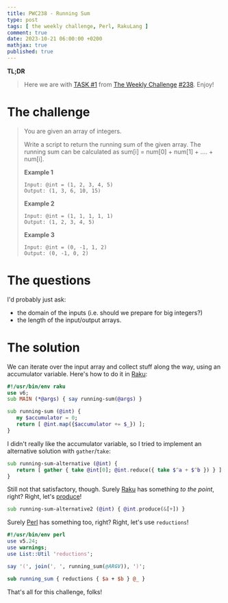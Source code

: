 ```yaml
---
title: PWC238 - Running Sum
type: post
tags: [ the weekly challenge, Perl, RakuLang ]
comment: true
date: 2023-10-21 06:00:00 +0200
mathjax: true
published: true
---
```


**TL;DR**

> Here we are with [TASK #1][] from [The Weekly Challenge][]
> [#238][]. Enjoy!

# The challenge

> You are given an array of integers.
>
> Write a script to return the running sum of the given array. The
> running sum can be calculated as sum[i] = num[0] + num[1] + …. +
> num[i].
>
> **Example 1**
>
>     Input: @int = (1, 2, 3, 4, 5)
>     Output: (1, 3, 6, 10, 15)
>
> **Example 2**
>
>     Input: @int = (1, 1, 1, 1, 1)
>     Output: (1, 2, 3, 4, 5)
>
> **Example 3**
>
>     Input: @int = (0, -1, 1, 2)
>     Output: (0, -1, 0, 2)

# The questions

I'd probably just ask:

- the domain of the inputs (i.e. should we prepare for big integers?)
- the length of the input/output arrays.

# The solution

We can iterate over the input array and collect stuff along the way,
using an accumulator variable. Here's how to do it in [Raku][]:

```raku
#!/usr/bin/env raku
use v6;
sub MAIN (*@args) { say running-sum(@args) }

sub running-sum (@int) {
   my $accumulator = 0;
   return [ @int.map({$accumulator += $_}) ];
}
```

I didn't really like the accumulator variable, so I tried to implement
an alternative solution with `gather`/`take`:

```raku
sub running-sum-alternative (@int) {
   return [ gather { take @int[0]; @int.reduce({ take $^a + $^b }) } ]
}
```

Still not that satisfactory, though. Surely [Raku][] has something *to
the point*, right? Right, let's [produce][]!

```raku
sub running-sum-alternative2 (@int) { @int.produce(&[+]) }
```

Surely [Perl][] has something too, right? Right, let's use `reductions`!

```perl
#!/usr/bin/env perl
use v5.24;
use warnings;
use List::Util 'reductions';

say '(', join(', ', running_sum(@ARGV)), ')';

sub running_sum { reductions { $a + $b } @_ }
```

That's all for this challenge, folks!

[The Weekly Challenge]: https://theweeklychallenge.org/
[#238]: https://theweeklychallenge.org/blog/perl-weekly-challenge-238/
[TASK #1]: https://theweeklychallenge.org/blog/perl-weekly-challenge-238/#TASK1
[Perl]: https://www.perl.org/
[Raku]: https://raku.org/
[manwar]: http://www.manwar.org/
[produce]: https://docs.raku.org/type/List#routine_produce
